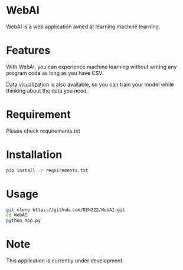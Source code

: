 # WebAI

WebAI is a web application aimed at learning machine learning.

# Features

With WebAI, you can experience machine learning without writing any program code as long as you have CSV.

Data visualization is also available, so you can train your model while thinking about the data you need.

# Requirement

Please check requirements.txt

# Installation

```bash
pip install -r requirements.txt
```
# Usage

```bash
git clone https://github.com/GEN222/WebAI.git
cd WebAI
python app.py
```


# Note

This application is currently under development.




